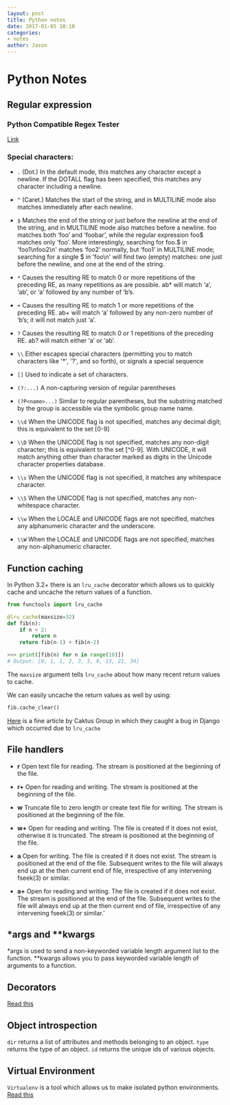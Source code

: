 ```yaml
---
layout: post
title: Python notes
date: 2017-01-05 10:10
categories:
- notes
author: Jason
---
```


# Python Notes

## Regular expression
### Python Compatible Regex Tester

[Link](https://regex101.com/#python)

### Special characters:
* `.` (Dot.) In the default mode, this matches any character except a newline. If the DOTALL flag has been specified, this matches any character including a newline.

* `^` (Caret.) Matches the start of the string, and in MULTILINE mode also matches immediately after each newline.

* `$` Matches the end of the string or just before the newline at the end of the string, and in MULTILINE mode also matches before a newline. foo matches both ‘foo’ and ‘foobar’, while the regular expression foo$ matches only ‘foo’. More interestingly, searching for foo.$ in 'foo1\nfoo2\n' matches ‘foo2’ normally, but ‘foo1’ in MULTILINE mode; searching for a single $ in 'foo\n' will find two (empty) matches: one just before the newline, and one at the end of the string.

* `*` Causes the resulting RE to match 0 or more repetitions of the preceding RE, as many repetitions as are possible. ab* will match ‘a’, ‘ab’, or ‘a’ followed by any number of ‘b’s.

* `+` Causes the resulting RE to match 1 or more repetitions of the preceding RE. ab+ will match ‘a’ followed by any non-zero number of ‘b’s; it will not match just ‘a’.

* `?` Causes the resulting RE to match 0 or 1 repetitions of the preceding RE. ab? will match either ‘a’ or ‘ab’.

* `\\` Either escapes special characters (permitting you to match characters like '*', '?', and so forth), or signals a special sequence

* `[]` Used to indicate a set of characters.

* `(?:...)` A non-capturing version of regular parentheses

* `(?P<name>...)` Similar to regular parentheses, but the substring matched by the group is accessible via the symbolic group name name.

* `\\d` When the UNICODE flag is not specified, matches any decimal digit; this is equivalent to the set [0-9]

* `\\D` When the UNICODE flag is not specified, matches any non-digit character; this is equivalent to the set [^0-9]. With UNICODE, it will match anything other than character marked as digits in the Unicode character properties database.

* `\\s` When the UNICODE flag is not specified, it matches any whitespace character.

* `\\S` When the UNICODE flag is not specified, matches any non-whitespace character.

* `\\w` When the LOCALE and UNICODE flags are not specified, matches any alphanumeric character and the underscore.

* `\\W` When the LOCALE and UNICODE flags are not specified, matches any non-alphanumeric character.

## Function caching

In Python 3.2+ there is an `lru_cache` decorator which allows us to quickly cache and uncache the return values of a function.

``` python
from functools import lru_cache

@lru_cache(maxsize=32)
def fib(n):
    if n < 2:
        return n
    return fib(n-1) + fib(n-2) 

>>> print([fib(n) for n in range(10)])
# Output: [0, 1, 1, 2, 3, 5, 8, 13, 21, 34]
```

The `maxsize` argument tells `lru_cache` about how many recent return values to cache.

We can easily uncache the return values as well by using:

``` python
fib.cache_clear()
```
[Here](https://www.caktusgroup.com/blog/2015/06/08/testing-client-side-applications-django-post-mortem/) is a fine article by Caktus Group in which they caught a bug in Django which occurred due to `lru_cache`

## File handlers

  * **r**   Open text file for reading. The stream is positioned at the beginning of the file.

  * **r+**  Open for reading and writing. The stream is positioned at the beginning of the file.

  * **w**   Truncate file to zero length or create text file for writing. The stream is positioned at the beginning of the file.

  * **w+**  Open for reading and writing. The file is created if it does not exist, otherwise it is truncated.  The stream is positioned at the beginning of the file.

  * **a**   Open for writing. The file is created if it does not exist. The stream is positioned at the end of the file.  Subsequent writes to the file will always end up at the then current end of file, irrespective of any intervening fseek(3) or similar.

  * **a+**  Open for reading and writing. The file is created if it does not exist.  The stream is positioned at the end of the file.  Subsequent writes to the file will always end up at the then current end of file, irrespective of any intervening fseek(3) or similar.'

## \*args and \*\*kwargs

\*args is used to send a non-keyworded variable length argument list to the function.
\*\*kwargs allows you to pass keyworded variable length of arguments to a function.

## Decorators

[Read this](http://book.pythontips.com/en/latest/decorators.html)

## Object introspection

`dir` returns a list of attributes and methods belonging to an object.
`type` returns the type of an object.
`id` returns the unique ids of various objects.

## Virtual Environment

`Virtualenv` is a tool which allows us to make isolated python environments.
[Read this](http://book.pythontips.com/en/latest/virtual_environment.html)
